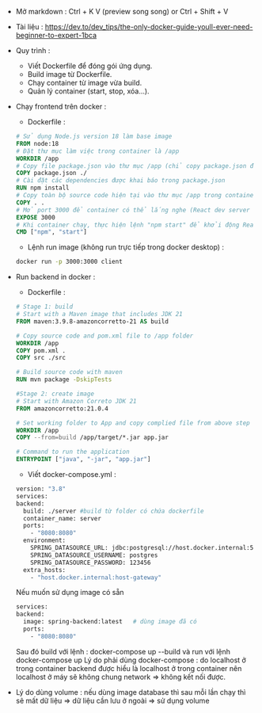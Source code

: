 - Mở markdown : Ctrl + K V (preview song song) or Ctrl + Shift + V
- Tài liệu :
  https://dev.to/dev_tips/the-only-docker-guide-youll-ever-need-beginner-to-expert-1bca

- Quy trình :

  - Viết Dockerfile để đóng gói ứng dụng.
  - Build image từ Dockerfile.
  - Chạy container từ image vừa build.
  - Quản lý container (start, stop, xóa...).

- Chạy frontend trên docker :
  - Dockerfile :
  ```dockerfile
  # Sử dụng Node.js version 18 làm base image
  FROM node:18
  # Đặt thư mục làm việc trong container là /app
  WORKDIR /app
  # Copy file package.json vào thư mục /app (chỉ copy package.json để tận dụng cache của Docker)
  COPY package.json ./
  # Cài đặt các dependencies được khai báo trong package.json
  RUN npm install
  # Copy toàn bộ source code hiện tại vào thư mục /app trong container
  COPY . .
  # Mở port 3000 để container có thể lắng nghe (React dev server chạy trên cổng này)
  EXPOSE 3000
  # Khi container chạy, thực hiện lệnh "npm start" để khởi động React development server
  CMD ["npm", "start"]
  ```
  - Lệnh run image (không run trực tiếp trong docker desktop) :
  ```cmd
  docker run -p 3000:3000 client
  ```
- Run backend in docker :

  - Dockerfile :

  ```dockerfile
  # Stage 1: build
  # Start with a Maven image that includes JDK 21
  FROM maven:3.9.8-amazoncorretto-21 AS build

  # Copy source code and pom.xml file to /app folder
  WORKDIR /app
  COPY pom.xml .
  COPY src ./src

  # Build source code with maven
  RUN mvn package -DskipTests

  #Stage 2: create image
  # Start with Amazon Correto JDK 21
  FROM amazoncorretto:21.0.4

  # Set working folder to App and copy complied file from above step
  WORKDIR /app
  COPY --from=build /app/target/*.jar app.jar

  # Command to run the application
  ENTRYPOINT ["java", "-jar", "app.jar"]
  ```

  - Viết docker-compose.yml :

  ```dockerfile
  version: "3.8"
  services:
  backend:
    build: ./server #build từ folder có chứa dockerfile
    container_name: server
    ports:
      - "8080:8080"
    environment:
      SPRING_DATASOURCE_URL: jdbc:postgresql://host.docker.internal:5432/department_manager
      SPRING_DATASOURCE_USERNAME: postgres
      SPRING_DATASOURCE_PASSWORD: 123456
    extra_hosts:
      - "host.docker.internal:host-gateway"
  ```

  Nếu muốn sử dụng image có sẵn

  ```dockerfile
  services:
  backend:
    image: spring-backend:latest   # dùng image đã có
    ports:
      - "8080:8080"
  ```

  Sau đó build với lệnh : docker-compose up --build và run với lệnh docker-compose up
  Lý do phải dùng docker-compose : do localhost ở trong container backend được hiểu là localhost ở trong container nên localhost ở máy sẽ không chung network => không kết nối được.

- Lý do dùng volume : nếu dùng image database thì sau mỗi lần chạy thì sẽ mất dữ liệu => dữ liệu cần lưu ở ngoài => sử dụng volume
